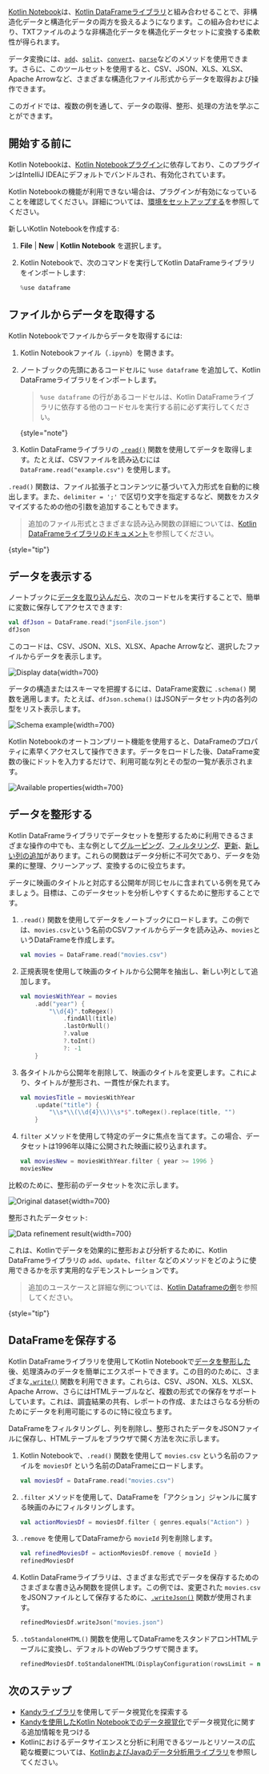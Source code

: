 [//]: # (title: ファイルからデータを取得する)

[Kotlin Notebook](kotlin-notebook-overview.md)は、[Kotlin DataFrameライブラリ](https://kotlin.github.io/dataframe/home.html)と組み合わせることで、非構造化データと構造化データの両方を扱えるようになります。この組み合わせにより、TXTファイルのような非構造化データを構造化データセットに変換する柔軟性が得られます。

データ変換には、[`add`](https://kotlin.github.io/dataframe/adddf.html)、[`split`](https://kotlin.github.io/dataframe/split.html)、[`convert`](https://kotlin.github.io/dataframe/convert.html)、[`parse`](https://kotlin.github.io/dataframe/parse.html)などのメソッドを使用できます。さらに、このツールセットを使用すると、CSV、JSON、XLS、XLSX、Apache Arrowなど、さまざまな構造化ファイル形式からデータを取得および操作できます。

このガイドでは、複数の例を通して、データの取得、整形、処理の方法を学ぶことができます。

## 開始する前に

Kotlin Notebookは、[Kotlin Notebookプラグイン](https://plugins.jetbrains.com/plugin/16340-kotlin-notebook)に依存しており、このプラグインはIntelliJ IDEAにデフォルトでバンドルされ、有効化されています。

Kotlin Notebookの機能が利用できない場合は、プラグインが有効になっていることを確認してください。詳細については、[環境をセットアップする](kotlin-notebook-set-up-env.md)を参照してください。

新しいKotlin Notebookを作成する:

1. **File** | **New** | **Kotlin Notebook** を選択します。
2. Kotlin Notebookで、次のコマンドを実行してKotlin DataFrameライブラリをインポートします:

   ```kotlin
   %use dataframe
   ```

## ファイルからデータを取得する

Kotlin Notebookでファイルからデータを取得するには:

1. Kotlin Notebookファイル（`.ipynb`）を開きます。
2. ノートブックの先頭にあるコードセルに `%use dataframe` を追加して、Kotlin DataFrameライブラリをインポートします。
   > `%use dataframe` の行があるコードセルは、Kotlin DataFrameライブラリに依存する他のコードセルを実行する前に必ず実行してください。
   >
   {style="note"}

3. Kotlin DataFrameライブラリの [`.read()`](https://kotlin.github.io/dataframe/read.html) 関数を使用してデータを取得します。たとえば、CSVファイルを読み込むには `DataFrame.read("example.csv")` を使用します。

`.read()` 関数は、ファイル拡張子とコンテンツに基づいて入力形式を自動的に検出します。また、`delimiter = ';'` で区切り文字を指定するなど、関数をカスタマイズするための他の引数を追加することもできます。

> 追加のファイル形式とさまざまな読み込み関数の詳細については、[Kotlin DataFrameライブラリのドキュメント](https://kotlin.github.io/dataframe/read.html)を参照してください。
>
{style="tip"}

## データを表示する

ノートブックに[データを取り込んだら](#retrieve-data-from-a-file)、次のコードセルを実行することで、簡単に変数に保存してアクセスできます:

```kotlin
val dfJson = DataFrame.read("jsonFile.json")
dfJson
```

このコードは、CSV、JSON、XLS、XLSX、Apache Arrowなど、選択したファイルからデータを表示します。

![Display data](display-data.png){width=700}

データの構造またはスキーマを把握するには、DataFrame変数に `.schema()` 関数を適用します。たとえば、`dfJson.schema()` はJSONデータセット内の各列の型をリスト表示します。

![Schema example](schema-data-analysis.png){width=700}

Kotlin Notebookのオートコンプリート機能を使用すると、DataFrameのプロパティに素早くアクセスして操作できます。データをロードした後、DataFrame変数の後にドットを入力するだけで、利用可能な列とその型の一覧が表示されます。

![Available properties](auto-completion-data-analysis.png){width=700}

## データを整形する

Kotlin DataFrameライブラリでデータセットを整形するために利用できるさまざまな操作の中でも、主な例として[グルーピング](https://kotlin.github.io/dataframe/group.html)、[フィルタリング](https://kotlin.github.io/dataframe/filter.html)、[更新](https://kotlin.github.io/dataframe/update.html)、[新しい列の追加](https://kotlin.github.io/dataframe/add.html)があります。これらの関数はデータ分析に不可欠であり、データを効果的に整理、クリーンアップ、変換するのに役立ちます。

データに映画のタイトルと対応する公開年が同じセルに含まれている例を見てみましょう。目標は、このデータセットを分析しやすくするために整形することです。

1. `.read()` 関数を使用してデータをノートブックにロードします。この例では、`movies.csv`という名前のCSVファイルからデータを読み込み、`movies`というDataFrameを作成します。

   ```kotlin
   val movies = DataFrame.read("movies.csv")
   ```

2. 正規表現を使用して映画のタイトルから公開年を抽出し、新しい列として追加します。

   ```kotlin
   val moviesWithYear = movies
       .add("year") {
           "\\d{4}".toRegex()
               .findAll(title)
               .lastOrNull()
               ?.value
               ?.toInt()
               ?: -1
       }
   ```

3. 各タイトルから公開年を削除して、映画のタイトルを変更します。これにより、タイトルが整形され、一貫性が保たれます。

   ```kotlin
   val moviesTitle = moviesWithYear
       .update("title") {
           "\\s*\\(\\d{4}\\)\\s*$".toRegex().replace(title, "")
       }
   ```

4. `filter` メソッドを使用して特定のデータに焦点を当てます。この場合、データセットは1996年以降に公開された映画に絞り込まれます。

   ```kotlin
   val moviesNew = moviesWithYear.filter { year >= 1996 }
   moviesNew
   ```

比較のために、整形前のデータセットを次に示します。

![Original dataset](original-dataset.png){width=700}

整形されたデータセット:

![Data refinement result](refined-data.png){width=700}

これは、Kotlinでデータを効果的に整形および分析するために、Kotlin DataFrameライブラリの `add`、`update`、`filter` などのメソッドをどのように使用できるかを示す実用的なデモンストレーションです。

> 追加のユースケースと詳細な例については、[Kotlin Dataframeの例](https://github.com/Kotlin/dataframe/tree/master/examples)を参照してください。
>
{style="tip"}

## DataFrameを保存する

Kotlin DataFrameライブラリを使用してKotlin Notebookで[データを整形した](#refine-data)後、処理済みのデータを簡単にエクスポートできます。この目的のために、さまざまな[`.write()`](https://kotlin.github.io/dataframe/write.html) 関数を利用できます。これらは、CSV、JSON、XLS、XLSX、Apache Arrow、さらにはHTMLテーブルなど、複数の形式での保存をサポートしています。これは、調査結果の共有、レポートの作成、またはさらなる分析のためにデータを利用可能にするのに特に役立ちます。

DataFrameをフィルタリングし、列を削除し、整形されたデータをJSONファイルに保存し、HTMLテーブルをブラウザで開く方法を次に示します。

1. Kotlin Notebookで、`.read()` 関数を使用して `movies.csv` という名前のファイルを `moviesDf` という名前のDataFrameにロードします。

   ```kotlin
   val moviesDf = DataFrame.read("movies.csv")
   ```

2. `.filter` メソッドを使用して、DataFrameを「アクション」ジャンルに属する映画のみにフィルタリングします。

   ```kotlin
   val actionMoviesDf = moviesDf.filter { genres.equals("Action") }
   ```

3. `.remove` を使用してDataFrameから `movieId` 列を削除します。

   ```kotlin
   val refinedMoviesDf = actionMoviesDf.remove { movieId }
   refinedMoviesDf
   ```

4. Kotlin DataFrameライブラリは、さまざまな形式でデータを保存するためのさまざまな書き込み関数を提供します。この例では、変更された `movies.csv` をJSONファイルとして保存するために、[`.writeJson()`](https://kotlin.github.io/dataframe/write.html#writing-to-json) 関数が使用されます。

   ```kotlin
   refinedMoviesDf.writeJson("movies.json")
   ```

5. `.toStandaloneHTML()` 関数を使用してDataFrameをスタンドアロンHTMLテーブルに変換し、デフォルトのWebブラウザで開きます。

   ```kotlin
   refinedMoviesDf.toStandaloneHTML(DisplayConfiguration(rowsLimit = null)).openInBrowser()
   ```

## 次のステップ

* [Kandyライブラリ](https://kotlin.github.io/kandy/examples.html)を使用してデータ視覚化を探索する
* [Kandyを使用したKotlin Notebookでのデータ視覚化](data-analysis-visualization.md)でデータ視覚化に関する追加情報を見つける
* Kotlinにおけるデータサイエンスと分析に利用できるツールとリソースの広範な概要については、[KotlinおよびJavaのデータ分析用ライブラリ](data-analysis-libraries.md)を参照してください。